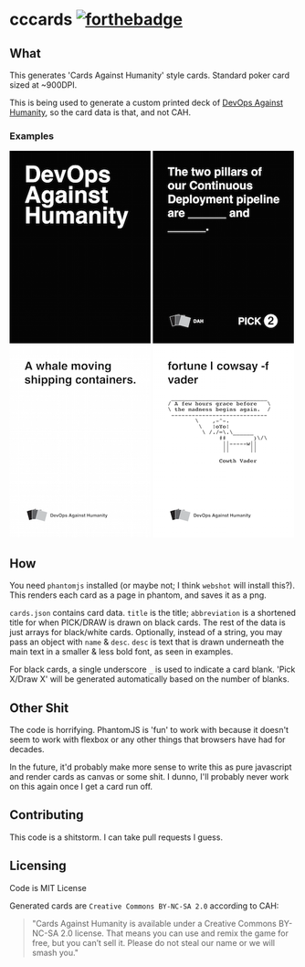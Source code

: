 # cccards [![forthebadge](http://forthebadge.com/images/badges/fuck-it-ship-it.svg)](http://forthebadge.com)

## What
This generates 'Cards Against Humanity' style cards. Standard poker card sized at ~900DPI.

This is being used to generate a custom printed deck of [DevOps Against Humanity](https://github.com/bridgetkromhout/devops-against-humanity), so the card data is that, and not CAH.

### Examples
![Card Back](https://raw.githubusercontent.com/kaylynb/cccards/master/cards_example/black_back.png)
![Black Card](https://raw.githubusercontent.com/kaylynb/cccards/master/cards_example/black3.png)
![White Card](https://raw.githubusercontent.com/kaylynb/cccards/master/cards_example/white1.png)
![White Card w/ Desc](https://raw.githubusercontent.com/kaylynb/cccards/master/cards_example/white10.png)

## How
You need `phantomjs` installed (or maybe not; I think `webshot` will install this?). This renders each card as a page in phantom, and saves it as a png.

`cards.json` contains card data. `title` is the title; `abbreviation` is a shortened title for when PICK/DRAW is drawn on black cards. The rest of the data is just arrays for black/white cards. Optionally, instead of a string, you may pass an object with `name` & `desc`. `desc` is text that is drawn underneath the main text in a smaller & less bold font, as seen in examples.

For black cards, a single underscore `_` is used to indicate a card blank. 'Pick X/Draw X' will be generated automatically based on the number of blanks.

## Other Shit
The code is horrifying. PhantomJS is 'fun' to work with because it doesn't seem to work with flexbox or any other things that browsers have had for decades.

In the future, it'd probably make more sense to write this as pure javascript and render cards as canvas or some shit. I dunno, I'll probably never work on this again once I get a card run off.

## Contributing
This code is a shitstorm. I can take pull requests I guess.

## Licensing
Code is MIT License

Generated cards are `Creative Commons BY-NC-SA 2.0` according to CAH:

> "Cards Against Humanity is available under a Creative Commons BY-NC-SA 2.0 license. That means you can use and remix the game for free, but you can’t sell it. Please do not steal our name or we will smash you."
